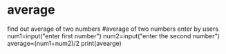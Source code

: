# average
find out average of two numbers
#average of two numbers enter by users
num1=input("enter first number")
num2=input("enter the second number")
average=(num1+num2)/2
print(avearge)
